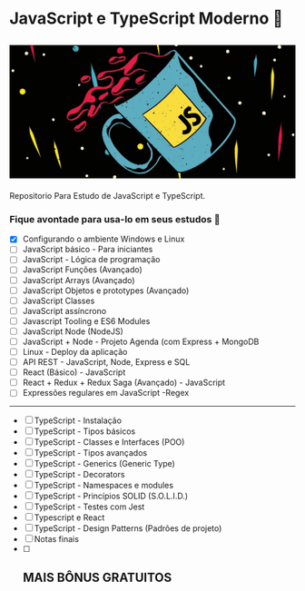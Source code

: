 # JavaScript e TypeScript Moderno :book:
![foto](js.jpg)
--
Repositorio Para Estudo de JavaScript e TypeScript.

### Fique avontade para usa-lo em seus estudos :handshake:

- [x] Configurando o ambiente Windows e Linux
- [ ] JavaScript básico - Para iniciantes
- [ ] JavaScript - Lógica de programação
- [ ] JavaScript Funções (Avançado)
- [ ] JavaScript Arrays (Avançado)
- [ ] JavaScript Objetos e prototypes (Avançado)
- [ ] JavaScript Classes
- [ ] JavaScript assíncrono
- [ ] Javascript Tooling e ES6 Modules
- [ ] JavaScript Node (NodeJS)
- [ ] JavaScript + Node - Projeto Agenda (com Express + MongoDB
- [ ] Linux - Deploy da aplicação
- [ ] API REST - JavaScript, Node, Express e SQL
- [ ] React (Básico) - JavaScript
- [ ] React + Redux + Redux Saga (Avançado) - JavaScript
- [ ] Expressões regulares em JavaScript -Regex
***
- [ ] TypeScript - Instalação
- [ ] TypeScript - Tipos básicos
- [ ] TypeScript - Classes e Interfaces (POO)
- [ ] TypeScript - Tipos avançados
- [ ] TypeScript - Generics (Generic Type)
- [ ] TypeScript - Decorators
- [ ] TypeScript - Namespaces e modules
- [ ] TypeScript - Princípios SOLID (S.O.L.I.D.)
- [ ] TypeScript - Testes com Jest
- [ ] Typescript e React
- [ ] TypeScript - Design Patterns (Padrões de projeto)
- [ ] Notas finais
- [ ] ## MAIS BÔNUS GRATUITOS ##
